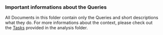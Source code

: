 ### Important informations about the Queries
All Documents in this folder contain only the Queries and short descriptions what they do. For more informations about the context, please check out the [Tasks](https://github.com/Nirgendwo/Rockbuster-Gaming-Analysis/tree/main/Analysis) provided in the analysis folder.
